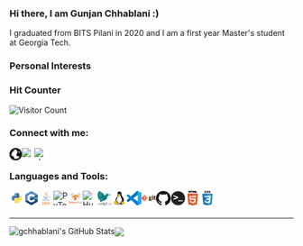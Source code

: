 ### Hi there, I am Gunjan Chhablani :) <br>
I graduated from BITS Pilani in 2020 and I am a first year Master's student at Georgia Tech.
<!--
**gchhablani/gchhablani** is a ✨ _special_ ✨ repository because its `README.md` (this file) appears on your GitHub profile.

Here are some ideas to get you started:

- 🌱 I’m currently learning ...
- 👯 I’m looking to collaborate on ...
- 🤔 I’m looking for help with ...
- 💬 Ask me about ...
- 📫 How to reach me: ...
- 😄 Pronouns: ...
- ⚡ Fun fact: ...
-->

### Personal Interests
<!-- - 🔭 I’m currently working on  - Multimodal Analysis, contributing models to HuggingFace. -->
<!-- - 👯 I’m looking to collaborate on Natural Language Processing, Computer Vision, Multi-modal Learning
<br/> -->

### Hit Counter

![Visitor Count](https://profile-counter.glitch.me/gchhablani/count.svg)

### Connect with me:

[<img align="left" alt="gchhablani.github.io/" title="gchhablani.github.io/" width="22px"  height="22px" src="https://raw.githubusercontent.com/iconic/open-iconic/master/svg/globe.svg" />](https://gchhablani.github.io/)

[<img align="left" alt="gchhablani_ | Twitter" title="gchhablani_" width="22px" height="22px" src="https://cdn.jsdelivr.net/npm/simple-icons@v3/icons/twitter.svg" />](https://twitter.com/gchhablani_)

[<img align="left" alt="chhablani.gunjan@gmail.com | E-mail" title="chhablani.gunjan@gmail.com" width="22px" height="22px" src="https://cdn.jsdelivr.net/npm/simple-icons@3.13.0/icons/gmail.svg"/>](mailto:chhablani.gunjan@gmail.com)

<br/>

### Languages and Tools:
<div>
<img align="left" alt="Python" width="26px" height="26px" title="Python" src="https://raw.githubusercontent.com/github/explore/80688e429a7d4ef2fca1e82350fe8e3517d3494d/topics/python/python.png"/>
<img align="left" alt="C++" width="26px" height="26px"title="C++" src="https://raw.githubusercontent.com/github/explore/80688e429a7d4ef2fca1e82350fe8e3517d3494d/topics/cpp/cpp.png" />

<img align="left" alt="Java" width="26px" height="26px" title="Java" src="https://raw.githubusercontent.com/github/explore/80688e429a7d4ef2fca1e82350fe8e3517d3494d/topics/java/java.png" />
<img align="left" alt="PyTorch" width="26px" height="26px"title="PyTorch" src="https://github.com/pytorch/pytorch/blob/master/docs/source/_static/img/pytorch-logo-flame.svg" />
<img align="left" alt="TF" width="26px" height="26px" title="TensorFlow" src="https://raw.githubusercontent.com/github/explore/80688e429a7d4ef2fca1e82350fe8e3517d3494d/topics/tensorflow/tensorflow.png" />
<img align="left" alt="HuggingFace" width="26px" height="26px" title="HuggingFace" src="https://github.com/huggingface/transformers/blob/master/docs/source/_static/js/huggingface_logo.svg" />
<img align="left" alt="LaTeX" width="26px" height="26px" title="LaTeX" src="https://raw.githubusercontent.com/github/explore/80688e429a7d4ef2fca1e82350fe8e3517d3494d/topics/latex/latex.png" />
<img align="left" alt="Linux" width="26px" height="26px"title="Linux" src="https://raw.githubusercontent.com/github/explore/80688e429a7d4ef2fca1e82350fe8e3517d3494d/topics/linux/linux.png" />
<img align="left" alt="Visual Studio Code" width="26px" height="26px" title="VSCode" src="https://raw.githubusercontent.com/github/explore/80688e429a7d4ef2fca1e82350fe8e3517d3494d/topics/visual-studio-code/visual-studio-code.png" />
<img align="left" alt="Git" width="26px"  height="26px" title="Git" src="https://raw.githubusercontent.com/github/explore/80688e429a7d4ef2fca1e82350fe8e3517d3494d/topics/git/git.png" />
<img align="left" alt="GitHub" width="26px" height="26px" title="GitHub" src="https://raw.githubusercontent.com/github/explore/78df643247d429f6cc873026c0622819ad797942/topics/github/github.png" />
<img align="left" alt="Terminal" width="26px"  height="26px" title="Terminal" src="https://raw.githubusercontent.com/github/explore/80688e429a7d4ef2fca1e82350fe8e3517d3494d/topics/terminal/terminal.png" />
<img align="left" alt="HTML5" width="26px" height="26px"  title="HTML5" src="https://raw.githubusercontent.com/github/explore/80688e429a7d4ef2fca1e82350fe8e3517d3494d/topics/html/html.png" />
<img align="left" alt="CSS" width="26px" height="26px"  title="CSS" src="https://raw.githubusercontent.com/github/explore/80688e429a7d4ef2fca1e82350fe8e3517d3494d/topics/css/css.png" />
</div>

<br/><br/>

---

<img align="left" alt="gchhablani's GitHub Stats" src="https://github-readme-stats.vercel.app/api?username=gchhablani&show_icons=true&hide_border=true" />

<img align="center" src="https://github-readme-streak-stats.herokuapp.com/?user=gchhablani"/>
